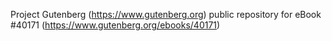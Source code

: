 Project Gutenberg (https://www.gutenberg.org) public repository for eBook #40171 (https://www.gutenberg.org/ebooks/40171)
